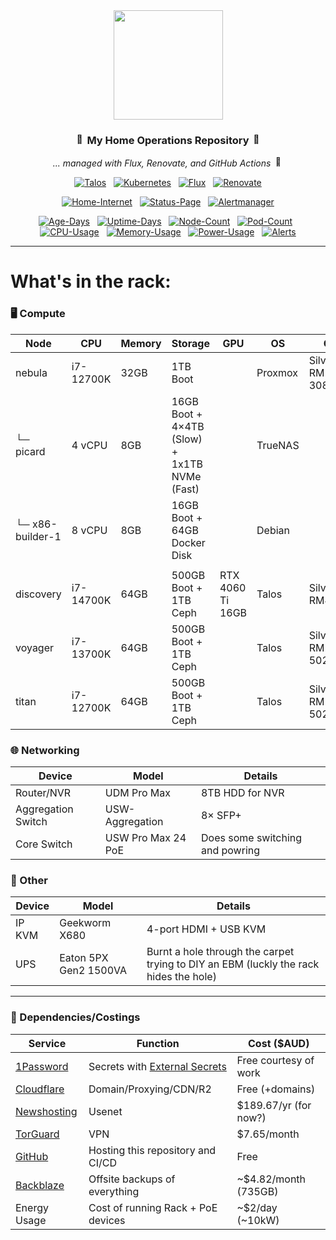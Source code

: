 <div align="center">

<img src="https://upload.wikimedia.org/wikipedia/commons/thumb/3/39/Kubernetes_logo_without_workmark.svg/1234px-Kubernetes_logo_without_workmark.svg.png" align="center" width="175px" height="175px"/>

### <img src="https://fonts.gstatic.com/s/e/notoemoji/latest/1f680/512.gif" alt="🚀" width="16" height="16"> My Home Operations Repository <img src="https://fonts.gstatic.com/s/e/notoemoji/latest/1f6a7/512.gif" alt="🚧" width="16" height="16">

_... managed with Flux, Renovate, and GitHub Actions_ <img src="https://fonts.gstatic.com/s/e/notoemoji/latest/1f916/512.gif" alt="🤖" width="16" height="16">

</div>

<div align="center">

[![Talos](https://img.shields.io/endpoint?url=https%3A%2F%2Fkromgo.hyde.services%2Ftalos_version&style=for-the-badge&logo=talos&logoColor=white&color=blue&label=%20)](https://talos.dev)&nbsp;&nbsp;
[![Kubernetes](https://img.shields.io/endpoint?url=https%3A%2F%2Fkromgo.hyde.services%2Fkubernetes_version&style=for-the-badge&logo=kubernetes&logoColor=white&color=blue&label=%20)](https://kubernetes.io)&nbsp;&nbsp;
[![Flux](https://img.shields.io/endpoint?url=https%3A%2F%2Fkromgo.hyde.services%2Fflux_version&style=for-the-badge&logo=flux&logoColor=white&color=blue&label=%20)](https://fluxcd.io)&nbsp;&nbsp;
[![Renovate](https://img.shields.io/github/actions/workflow/status/hydazz/home-ops/renovate.yaml?branch=main&label=&logo=renovatebot&style=for-the-badge&color=blue)](https://github.com/hydazz/home-ops/actions/workflows/renovate.yaml)

</div>

<div align="center">

[![Home-Internet](https://img.shields.io/uptimerobot/status/m793494864-xxx?color=brightgreeen&label=Home%20Internet&style=for-the-badge&logo=ubiquiti&logoColor=white)](https://gatus.hyde.services)&nbsp;&nbsp;
[![Status-Page](https://img.shields.io/uptimerobot/status/m800929398-48377b2124aaf2d81cb5c676?color=brightgreeen&label=Status%20Page&style=for-the-badge&logo=statuspage&logoColor=white)](https://gatus.hyde.services)&nbsp;&nbsp;
[![Alertmanager](https://img.shields.io/uptimerobot/status/m793494864-xxx?color=brightgreeen&label=Alertmanager&style=for-the-badge&logo=prometheus&logoColor=white)](https://gatus.hyde.services)

</div>

<div align="center">

[![Age-Days](https://img.shields.io/endpoint?url=https%3A%2F%2Fkromgo.hyde.services%2Fcluster_age_days&style=flat-square&label=Age)](https://github.com/kashalls/kromgo)&nbsp;&nbsp;
[![Uptime-Days](https://img.shields.io/endpoint?url=https%3A%2F%2Fkromgo.hyde.services%2Fcluster_uptime_days&style=flat-square&label=Uptime)](https://github.com/kashalls/kromgo)&nbsp;&nbsp;
[![Node-Count](https://img.shields.io/endpoint?url=https%3A%2F%2Fkromgo.hyde.services%2Fcluster_node_count&style=flat-square&label=Nodes)](https://github.com/kashalls/kromgo)&nbsp;&nbsp;
[![Pod-Count](https://img.shields.io/endpoint?url=https%3A%2F%2Fkromgo.hyde.services%2Fcluster_pod_count&style=flat-square&label=Pods)](https://github.com/kashalls/kromgo)&nbsp;&nbsp;
[![CPU-Usage](https://img.shields.io/endpoint?url=https%3A%2F%2Fkromgo.hyde.services%2Fcluster_cpu_usage&style=flat-square&label=CPU)](https://github.com/kashalls/kromgo)&nbsp;&nbsp;
[![Memory-Usage](https://img.shields.io/endpoint?url=https%3A%2F%2Fkromgo.hyde.services%2Fcluster_memory_usage&style=flat-square&label=Memory)](https://github.com/kashalls/kromgo)&nbsp;&nbsp;
[![Power-Usage](https://img.shields.io/endpoint?url=https%3A%2F%2Fkromgo.hyde.services%2Fcluster_power_usage&style=flat-square&label=Power)](https://github.com/kashalls/kromgo)&nbsp;&nbsp;
[![Alerts](https://img.shields.io/endpoint?url=https%3A%2F%2Fkromgo.hyde.services%2Fcluster_alert_count&style=flat-square&label=Alerts)](https://github.com/kashalls/kromgo)

</div>

---

# What's in the rack:

### 🖥️ Compute

| Node             | CPU       | Memory | Storage                                      | GPU              | OS      | Case                 | Function                       |
| ---------------- | --------- | ------ | -------------------------------------------- | ---------------- | ------- | -------------------- | ------------------------------ |
| nebula           | i7-12700K | 32GB   | 1TB Boot                                     |                  | Proxmox | SilverStone RM21-308 | Hypervisor                     |
| └─ picard        | 4 vCPU    | 8GB    | 16GB Boot + 4×4TB (Slow) + 1x1TB NVMe (Fast) |                  | TrueNAS |                      | Media/file storage and backups |
| └─ x86-builder-1 | 8 vCPU    | 8GB    | 16GB Boot + 64GB Docker Disk                 |                  | Debian  |                      | Docker builds                  |
|                  |           |        |                                              |                  |         |                      |
| discovery        | i7-14700K | 64GB   | 500GB Boot + 1TB Ceph                        | RTX 4060 Ti 16GB | Talos   | SilverStone RM400    | Talos node with da GPU         |
| voyager          | i7-13700K | 64GB   | 500GB Boot + 1TB Ceph                        |                  | Talos   | SilverStone RM23-502 |                                |
| titan            | i7-12700K | 64GB   | 500GB Boot + 1TB Ceph                        |                  | Talos   | SilverStone RM23-502 |                                |

### 🌐 Networking

| Device             | Model              | Details                         |
| ------------------ | ------------------ | ------------------------------- |
| Router/NVR         | UDM Pro Max        | 8TB HDD for NVR                 |
| Aggregation Switch | USW-Aggregation    | 8× SFP+                         |
| Core Switch        | USW Pro Max 24 PoE | Does some switching and powring |

### 🔌 Other

| Device | Model                 | Details                                                                               |
| ------ | --------------------- | ------------------------------------------------------------------------------------- |
| IP KVM | Geekworm X680         | 4-port HDMI + USB KVM                                                                 |
| UPS    | Eaton 5PX Gen2 1500VA | Burnt a hole through the carpet trying to DIY an EBM (luckly the rack hides the hole) |

---

### 💸 Dependencies/Costings

| Service                                 | Function                                                      | Cost ($AUD)           |
| --------------------------------------- | ------------------------------------------------------------- | --------------------- |
| [1Password](https://1password.com/)     | Secrets with [External Secrets](https://external-secrets.io/) | Free courtesy of work |
| [Cloudflare](https://cloudflare.com/)   | Domain/Proxying/CDN/R2                                        | Free (+domains)       |
| [Newshosting](https://newshosting.com/) | Usenet                                                        | $189.67/yr (for now?) |
| [TorGuard](https://torguard.net/)       | VPN                                                           | $7.65/month           |
| [GitHub](https://github.com/)           | Hosting this repository and CI/CD                             | Free                  |
| [Backblaze](https://backblaze.com/)     | Offsite backups of everything                                 | ~$4.82/month (735GB)  |
| Energy Usage                            | Cost of running Rack + PoE devices                            | ~$2/day (~10kW)       |
